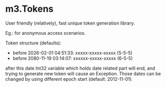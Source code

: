 m3.Tokens
=========

User friendly (relatively), fast unique token generation library.

Eg.: for anonymous access scenarios.

Token structure (defaults):

   * before 2026-02-01 04:51:33: xxxxx-xxxxx-xxxxx (5-5-5)
   * before 2080-11-19 03:14:07: xxxxxx-xxxxx-xxxxx (6-5-5)

after this date Int32 variable which holds date related part will end, and trying to generate new token will cause an Exception.
Those dates can be changed by using different epoch start (default: 2012-11-01).


